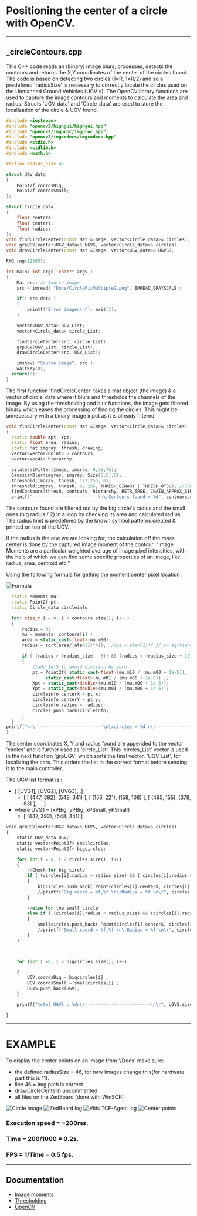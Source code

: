 # Positioning the center of a circle with OpenCV.
___
## _circleContours.cpp


This C++ code reads an (binary) image blurs, processes, detects the contours and returns the X,Y coordinates of the center of the circles found. The code is based on detecting two circles (1=R, 1=R/2) and so a predefined 'radiusSize' is necessary to correctly locate the circles used on the Unmanned Ground Vehicles (UGV's). The OpenCV library functions are used to capture the image contours and moments to calculate the area and radius.
Structs 'UGV_data' and 'Circle_data' are used to store the localization of the circle & UGV found.

```cpp
#include <iostream>
#include "opencv2/highgui/highgui.hpp"
#include "opencv2/imgproc/imgproc.hpp"
#include "opencv2/imgcodecs/imgcodecs.hpp"
#include <stdio.h>
#include <stdlib.h>
#include <math.h>

#define radius_size 46

struct UGV_data
{
    Point2f coordsBig;
    Point2f coordsSmall;
};

struct Circle_data
{
    float centerX;
    float centerY;
    float radius;
};
void findCircleCenter(const Mat &Image, vector<Circle_data>& circles);
void grpUGV(vector<UGV_data>& UGVS, vector<Circle_data>& circles);
void drawCircleCenter(const Mat &Image, vector<UGV_data>& UGVS);

RNG rng(12345);

int main( int argc, char** argv )
{
    Mat src; // Source image
    src = imread( "Docs/CirclePicMultiple2.png", IMREAD_GRAYSCALE);

    if(! src.data )
    {
        printf("Error imagen\n"); exit(1);
    }

    vector<UGV_data> UGV_List;
    vector<Circle_data> circle_List;

    findCircleCenter(src, circle_List);
    grpUGV(UGV_List, circle_List);
    drawCircleCenter(src, UGV_List);

    imshow( "Source image", src );
    waitKey(0);
  return(0);
}
```

The first function 'findCircleCenter' takes a mat object (the image) & a vector of circle_data where it blurs and thresholds the channels of the image. By using the thresholding and blur functions, the image gets filtered binary which eases the processing of finding the circles. This might be unnecessary with a binary image input as it is already filtered.

```cpp
void findCircleCenter(const Mat &Image, vector<Circle_data>& circles)
{
  static double Xpt, Ypt;
  static float area, radius;
  static Mat imgray, thresh, drawing;
  vector<vector<Point> > contours;
  vector<Vec4i> hierarchy;

  bilateralFilter(Image, imgray, 9,75,75);
  GaussianBlur(imgray, imgray, Size(5,5),0);
  threshold(imgray, thresh, 127,255, 0);
  threshold(imgray, thresh, 0, 255, THRESH_BINARY | THRESH_OTSU); //THRESH_BINARY | THRESH_OTSU
  findContours(thresh, contours, hierarchy, RETR_TREE, CHAIN_APPROX_SIMPLE, Point(0,0) );
  printf("-------------------------\n\rContours found = %d", contours.size());
```
The contours found are filtered out by the big circle's radius and the small ones (big radius / 2) in a loop by checking its area and calculated radius. The radius limit is predefined by the known symbol patterns created & printed on top of the UGV.

 If the radius is the one we are looking for, the calculation off the mass center is done by the captured image moment of the contour. "Image Moments are a particular weighted average of image pixel intensities, with the help of which we can find some specific properties of an image, like radius, area, centroid etc."

Using the following formula for getting the moment center pixel location :

![Formula](https://wikimedia.org/api/rest_v1/media/math/render/svg/900cb0605c954a17961360525a87fa6e38569c8b)

```cpp
  static Moments mu;
  static Point2f pt;
  static Circle_data circleinfo;

  for( size_t i = 0; i < contours.size(); i++ )
  {
      radius = 0;
      mu = moments( contours[i] );
      area = static_cast<float>(mu.m00);
      radius = sqrt(area/(atan(1)*4));  //pi = atan(1)*4 // r= sqrt(area/pi)

      if ( (radius > (radius_size - 6)) && (radius < (radius_size + 19)) )
      {
          //add 1e-5 to avoid division by zero
          pt = Point2f( static_cast<float>(mu.m10 / (mu.m00 + 1e-5)),
               static_cast<float>(mu.m01 / (mu.m00 + 1e-5)) );
          Xpt = static_cast<double>(mu.m10 / (mu.m00 + 1e-5));
          Ypt = static_cast<double>(mu.m01 / (mu.m00 + 1e-5));
          circleinfo.centerX = pt.x;
          circleinfo.centerY = pt.y;
          circleinfo.radius = radius;
          circles.push_back(circleinfo);
      }
  }
printf("\n\r-------------------------\n\rcircles = %d n\r-------------------------\n\r", circles.size());
}
```
The center coordinates X, Y and radius found are appended to the vector 'circles' and is further used as 'circle_List'. This 'circles_List' vector is used in the next function 'grpUGV' which sorts the final vector, 'UGV_List', for localizing the cars. This orders the list in the correct format before sending it to the main controller.

The UGV list format is :
* [ [UVG1], [UVG2], [UVG3],..]
  *  [ [ (447, 392), (548, 341) ], [ (156, 221), (158, 108) ], [ (465, 155), (378, 83) ], ... ]
* where UVG1 = [xPBig, yPBig, xPSmall, yPSmall]
  * [ (447, 392), (548, 341) ]

```python
void grpUGV(vector<UGV_data>& UGVS, vector<Circle_data>& circles)
{
    static UGV_data UGV;
    static vector<Point2f> smallcircles;
    static vector<Point2f> bigcircles;

    for( int i = 0; i < circles.size(); i++)
    {
        //Check for big circle
        if ( (circles[i].radius > radius_size) && ( circles[i].radius < radius_size + 15) )
        {
            bigcircles.push_back( Point(circles[i].centerX, circles[i].centerY) );
            //printf("Big coord = %f,%f \n\rRadius = %f \n\r", circles[i].centerX, circles[i].centerY, circles[i].radius);
        }

        //else for the small circle
        else if ( (circles[i].radius < radius_size) && (circles[i].radius > radius_size - 2) )
        {
            smallcircles.push_back( Point(circles[i].centerX, circles[i].centerY) );
            //printf("Small coord = %f,%f \n\rRadius = %f \n\r", circles[i].centerX, circles[i].centerY, circles[i].radius);
        }
    }



    for (int i =0; i < bigcircles.size(); i++)

    {
        UGV.coordsBig = bigcircles[i] ;
        UGV.coordsSmall = smallcircles[i] ;
        UGVS.push_back(UGV);
    }

    printf("total UGVS : %dn\r-------------------------\n\r", UGVS.size() );

}
```
---
# EXAMPLE
To display the center points on an image from '/Docs' make sure:
* the defined radiusSize = 46, for new images change this(for hardware part this is 11).
* line 46 = img path is correct
* drawCircleCenter() uncommented
* all files on the ZedBoard (done with WinSCP)

![Circle image](https://github.com/UviDTE-UviSpace/localization-hls/blob/master/Software/C%2B%2B/images/CirclePicMultiple2.png)
![ZedBoard log](https://github.com/UviDTE-UviSpace/localization-hls/blob/master/Software/C%2B%2B/pics/TeraTermOpenCV.PNG)
![Vitis TCF-Agent log](https://github.com/UviDTE-UviSpace/localization-hls/blob/master/Software/C%2B%2B/pics/VitisLog.png)
![Center points](https://github.com/UviDTE-UviSpace/localization-hls/blob/master/Software/C%2B%2B/pics/CentersPlot.jpg)

### Execution speed = ~200ms.
### Time = 200/1000 = 0.2s.
### FPS = 1/Time =  0.5 fps.
---
## Documentation
* [Image moments](https://www.learnopencv.com/find-center-of-blob-centroid-using-opencv-cpp-python/)
* [Thresholding](https://www.learnopencv.com/opencv-threshold-python-cpp/)
* [OpenCV](https://opencv.org/)
